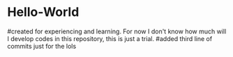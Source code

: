 # Hello-World
#created for experiencing and learning. For now I don't know how much will I develop codes in this repository, this is just a trial.
#added third line of commits just for the lols
